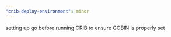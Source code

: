 ```yaml
---
"crib-deploy-environment": minor
---
```


setting up go before running CRIB to ensure GOBIN is properly set
